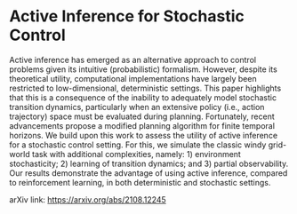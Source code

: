 # Active Inference for Stochastic Control
Active inference has emerged as an alternative approach to control problems given its intuitive (probabilistic) formalism. However, despite its theoretical utility, computational implementations have largely been restricted to low-dimensional, deterministic settings. This paper highlights that this is a consequence of the inability to adequately model stochastic transition dynamics, particularly when an extensive policy (i.e., action trajectory) space must be evaluated during planning. Fortunately, recent advancements propose a modified planning algorithm for finite temporal horizons. We build upon this work to assess the utility of active inference for a stochastic control setting. For this, we simulate the classic windy grid-world task with additional complexities, namely: 1) environment stochasticity; 2) learning of transition dynamics; and 3) partial observability. Our results demonstrate the advantage of using active inference, compared to reinforcement learning, in both deterministic and stochastic settings.

arXiv link: https://arxiv.org/abs/2108.12245
